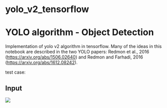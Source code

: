 # yolo_v2_tensorflow

# YOLO algorithm - Object Detection

Implementation of yolo v2 algorithm in tensorflow. Many of the ideas in this notebook are described in the two YOLO papers: Redmon et al., 2016 (https://arxiv.org/abs/1506.02640) and Redmon and Farhadi, 2016 (https://arxiv.org/abs/1612.08242). 


test case:

## Input 

<img src="https://i.imgur.com/WH5LngA.jpg"/>
